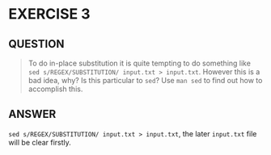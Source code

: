 # EXERCISE 3

## QUESTION

> To do in-place substitution it is quite tempting to do something like `sed s/REGEX/SUBSTITUTION/ input.txt > input.txt`. However this is a bad idea, why? Is this particular to `sed`? Use `man sed` to find out how to accomplish this.


## ANSWER

`sed s/REGEX/SUBSTITUTION/ input.txt > input.txt`, the later `input.txt` file will be clear firstly.

